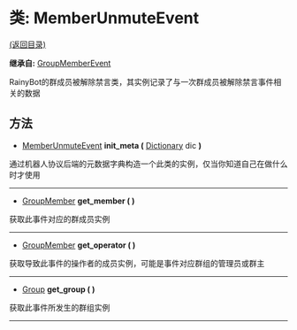 # 类: MemberUnmuteEvent  
[(返回目录)](README.md)  
  
**继承自:** [GroupMemberEvent](GroupMemberEvent.md)  
  
RainyBot的群成员被解除禁言类，其实例记录了与一次群成员被解除禁言事件相关的数据  
  
## 方法 
  
- [MemberUnmuteEvent](MemberUnmuteEvent.md) **init_meta (** [Dictionary](https://docs.godotengine.org/en/latest/classes/class_dictionary.html) dic **)**  
  
通过机器人协议后端的元数据字典构造一个此类的实例，仅当你知道自己在做什么时才使用  
  
---  
  
- [GroupMember](GroupMember.md) **get_member ( )**  
  
获取此事件对应的群成员实例  
  
---  
  
- [GroupMember](GroupMember.md) **get_operator ( )**  
  
获取导致此事件的操作者的成员实例，可能是事件对应群组的管理员或群主  
  
---  
  
- [Group](Group.md) **get_group ( )**  
  
获取此事件所发生的群组实例  
  
---  
  

